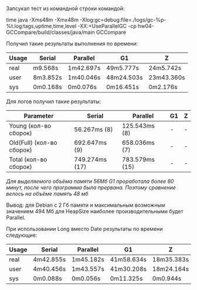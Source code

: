 Запсукал тест из командной строки командой:

time java -Xms48m -Xmx48m -Xlog:gc=debug:file=./logs/gc-%p-%t.log:tags,uptime,time,level -XX:+UseParallelGC -cp hw04-GCCompare/build/classes/java/main GCCompare

Получил такие результаты выполнения по времени:

Usage|Serial|Parallel|G1|Z
---|---|---|---|---
real|m9.568s|1m42.697s|49m5.777s|24m5.742s
user|8m3.852s|1m40.046s|48m24.503s|23m43.360s
sys|0m0.168s|0m0.076s|0m16.451s|0m2.176s

Для логов получил такие результаты:

Parameter|Serial|Parallel|G1|Z
---|---|---|---|---
Young (кол-во сборок)|56.267ms (8)|125.543ms (8)|-|-
Old(Full) (кол-во сборок)|692.647ms (9)|658.036ms (7)|-|-
Total (кол-во сборок)|749.274ms (17)|783.579ms (15)|-|-

_Для выделяемого объёма памяти 56Мб G1 проработала более 80 минут, после чего программа была прервана. Поэтому сравнение велось на объёме память 48 мб_

Вывод: для Debian с 2 Гб памяти и максимальным возможным значением 494 Мб для HeapSize наиболее производительными будет Parallel.

При использовании Long вместо Date результаты по времени следующие:

Usage|Serial|Parallel|G1|Z
---|---|---|---|---
real|4m42.855s|1m45.182s|41m58.634s|18m35.383s
user|4m40.456s|1m43.557s|41m30.208s|18m24.164s
sys|0m0.088s|0m0.056s|0m11.325s|0m0.944s